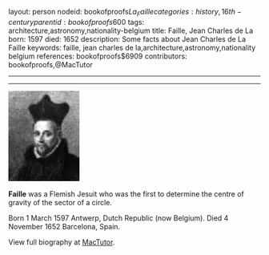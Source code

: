 layout: person
nodeid: bookofproofs$La_Faille
categories: history,16th-century
parentid: bookofproofs$600
tags: architecture,astronomy,nationality-belgium
title: Faille, Jean Charles de La
born: 1597
died: 1652
description: Some facts about Jean Charles de La Faille
keywords: faille, jean charles de la,architecture,astronomy,nationality belgium
references: bookofproofs$6909
contributors: bookofproofs,@MacTutor

---


---

![La_Faille.jpg](https://github.com/bookofproofs/bookofproofs.github.io/blob/main/_sources/_assets/images/portraits/La_Faille.jpg?raw=true)

**Faille** was a Flemish Jesuit who was the first to determine the centre of gravity of the sector of a circle.

Born 1 March 1597 Antwerp, Dutch Republic (now Belgium). Died 4 November 1652 Barcelona, Spain.


View full biography at [MacTutor](https://mathshistory.st-andrews.ac.uk/Biographies/La_Faille/).